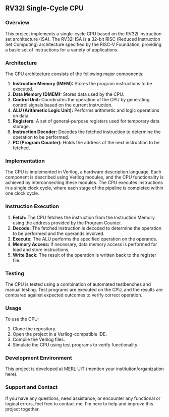 ## RV32I Single-Cycle CPU

### Overview

This project implements a single-cycle CPU based on the RV32I instruction set architecture (ISA). The RV32I ISA is a 32-bit RISC (Reduced Instruction Set Computing) architecture specified by the RISC-V Foundation, providing a basic set of instructions for a variety of applications.

### Architecture

The CPU architecture consists of the following major components:

1. **Instruction Memory (IMEM):** Stores the program instructions to be executed.
2. **Data Memory (DMEM):** Stores data used by the CPU.
3. **Control Unit:** Coordinates the operation of the CPU by generating control signals based on the current instruction.
4. **ALU (Arithmetic Logic Unit):** Performs arithmetic and logic operations on data.
5. **Registers:** A set of general-purpose registers used for temporary data storage.
6. **Instruction Decoder:** Decodes the fetched instruction to determine the operation to be performed.
7. **PC (Program Counter):** Holds the address of the next instruction to be fetched.

### Implementation

The CPU is implemented in Verilog, a hardware description language. Each component is described using Verilog modules, and the CPU functionality is achieved by interconnecting these modules. The CPU executes instructions in a single clock cycle, where each stage of the pipeline is completed within one clock cycle.

### Instruction Execution

1. **Fetch:** The CPU fetches the instruction from the Instruction Memory using the address provided by the Program Counter.
2. **Decode:** The fetched instruction is decoded to determine the operation to be performed and the operands involved.
3. **Execute:** The ALU performs the specified operation on the operands.
4. **Memory Access:** If necessary, data memory access is performed for load and store instructions.
5. **Write Back:** The result of the operation is written back to the register file.

### Testing

The CPU is tested using a combination of automated testbenches and manual testing. Test programs are executed on the CPU, and the results are compared against expected outcomes to verify correct operation.

### Usage

To use the CPU:

1. Clone the repository.
2. Open the project in a Verilog-compatible IDE.
3. Compile the Verilog files.
4. Simulate the CPU using test programs to verify functionality.

### Development Environment

This project is developed at MERL UIT (mention your institution/organization here).

### Support and Contact

If you have any questions, need assistance, or encounter any functional or logical errors, feel free to contact me. I'm here to help and improve this project together.
